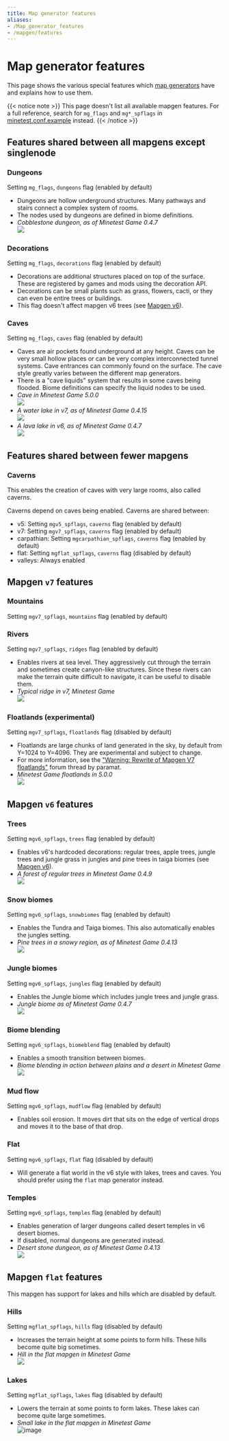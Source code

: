 ```yaml
---
title: Map generator features
aliases:
- /Map_generator_features
- /mapgen/features
---
```


# Map generator features

This page shows the various special features which [map generators](/for-creators/mapgen) have and explains how to use them.

{{< notice note >}}
This page doesn't list all available mapgen features. For a full reference, search for `mg_flags` and `mg*_spflags` in [minetest.conf.example](https://github.com/luanti-org/luanti/blob/master/minetest.conf.example) instead.
{{< /notice >}}

## Features shared between all mapgens except singlenode

### Dungeons

Setting `mg_flags`, `dungeons` flag (enabled by default)

* Dungeons are hollow underground structures. Many pathways and stairs connect a complex system of rooms.
* The nodes used by dungeons are defined in biome definitions.
* *Cobblestone dungeon, as of Minetest Game 0.4.7*  
  ![](/images/mapgen/1200px-Dungeon_0.4.7.jpg)

### Decorations

Setting `mg_flags`, `decorations` flag (enabled by default)

* Decorations are additional structures placed on top of the surface. These are registered by games and mods using the decoration API.
* Decorations can be small plants such as grass, flowers, cacti, or they can even be entire trees or buildings.
* This flag doesn't affect mapgen v6 trees (see [Mapgen v6](/for-creators/mapgen/#v6)).

### Caves

Setting `mg_flags`, `caves` flag (enabled by default)

* Caves are air pockets found underground at any height. Caves can be very small hollow places or can be very complex interconnected tunnel systems. Cave entrances can commonly found on the surface. The cave style greatly varies between the different map generators.
* There is a "cave liquids" system that results in some caves being flooded. Biome definitions can specify the liquid nodes to be used.
* *Cave in Minetest Game 5.0.0*  
  ![](/images/mapgen/Minetest_Game_underground.jpg)
* *A water lake in v7, as of Minetest Game 0.4.15*  
  ![](/images/mapgen/Underground_water_lake.jpg)
* *A lava lake in v6, as of Minetest Game 0.4.7*  
  ![](/images/mapgen/1200px-Lava_lake_0.4.7.jpg)

## Features shared between fewer mapgens

### Caverns

This enables the creation of caves with very large rooms, also called caverns.

Caverns depend on caves being enabled. Caverns are shared between:

* v5: Setting `mgv5_spflags`, `caverns` flag (enabled by default)
* v7: Setting `mgv7_spflags`, `caverns` flag (enabled by default)
* carpathian: Setting `mgcarpathian_spflags`, `caverns` flag (enabled by default)
* flat: Setting `mgflat_spflags`, `caverns` flag (disabled by default)
* valleys: Always enabled

## Mapgen `v7` features

### Mountains

Setting `mgv7_spflags`, `mountains` flag (enabled by default)

### Rivers

Setting `mgv7_spflags`, `ridges` flag (enabled by default)

* Enables rivers at sea level. They aggressively cut through the terrain and sometimes create canyon-like structures. Since these rivers can make the terrain quite difficult to navigate, it can be useful to disable them.
* *Typical ridge in v7, Minetest Game*  
  ![](/images/mapgen/Mapgen_v7_ridge.jpg)

### Floatlands (experimental)

Setting `mgv7_spflags`, `floatlands` flag (disabled by default)

* Floatlands are large chunks of land generated in the sky, by default from Y=1024 to Y=4096. They are experimental and subject to change.
* For more information, see the ["Warning: Rewrite of Mapgen V7 floatlands"](https://forum.luanti.org/viewtopic.php?f=18&t=23764) forum thread by paramat.
* *Minetest Game floatlands in 5.0.0*  
  ![](/images/mapgen/Minetest_Game_floatland_coniferous_forest.jpg)


## Mapgen `v6` features

### Trees

Setting `mgv6_spflags`, `trees` flag (enabled by default)

* Enables v6's hardcoded decorations: regular trees, apple trees, jungle trees and jungle grass in jungles and pine trees in taiga biomes (see [Mapgen v6](/for-creators/mapgen/#v6)). 
* *A forest of regular trees in Minetest Game 0.4.9*  
  ![](/images/mapgen/Mapgen_v6_0_4_9.jpg)

### Snow biomes

Setting `mgv6_spflags`, `snowbiomes` flag (enabled by default)

* Enables the Tundra and Taiga biomes. This also automatically enables the jungles setting.
* *Pine trees in a snowy region, as of Minetest Game 0.4.13*  
  ![](/images/mapgen/1200px-Snow_pines.jpg)

### Jungle biomes

Setting `mgv6_spflags`, `jungles` flag (enabled by default)

* Enables the Jungle biome which includes jungle trees and jungle grass.
* *Jungle biome as of Minetest Game 0.4.7*  
  ![](/images/mapgen/1200px-Jungle_0.4.7.jpg)

### Biome blending

Setting `mgv6_spflags`, `biomeblend` flag (enabled by default)

* Enables a smooth transition between biomes.
* *Biome blending in action between plains and a desert in Minetest Game*  
  ![](/images/mapgen/Mapgen_v6_biomeblend.jpg)

### Mud flow

Setting `mgv6_spflags`, `mudflow` flag (enabled by default)

* Enables soil erosion. It moves dirt that sits on the edge of vertical drops and moves it to the base of that drop.

### Flat

Setting `mgv6_spflags`, `flat` flag (disabled by default)

* Will generate a flat world in the v6 style with lakes, trees and caves. You should prefer using the `flat` map generator instead.

### Temples

Setting `mgv6_spflags`, `temples` flag (enabled by default)

* Enables generation of larger dungeons called desert temples in v6 desert biomes.
* If disabled, normal dungeons are generated instead.
* *Desert stone dungeon, as of Minetest Game 0.4.13*  
  ![](/images/mapgen/1200px-Desert_dungeon_desert_stone.jpg)

## Mapgen `flat` features

This mapgen has support for lakes and hills which are disabled by default.

### Hills

Setting `mgflat_spflags`, `hills` flag (disabled by default)

* Increases the terrain height at some points to form hills. These hills become quite big sometimes.
* *Hill in the flat mapgen in Minetest Game*  
  ![](/images/mapgen/Mapgen_flat_hills.jpg)

### Lakes

Setting `mgflat_spflags`, `lakes` flag (disabled by default)

* Lowers the terrain at some points to form lakes. These lakes can become quite large sometimes.
* *Small lake in the flat mapgen in Minetest Game*  
  ![image](/images/mapgen/Mapgen_flat_lakes.jpg)
